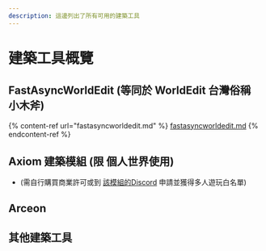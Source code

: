 ```yaml
---
description: 這邊列出了所有可用的建築工具
---
```


# 建築工具概覽

## FastAsyncWorldEdit (等同於 WorldEdit 台灣俗稱 小木斧)

{% content-ref url="fastasyncworldedit.md" %}
[fastasyncworldedit.md](fastasyncworldedit.md)
{% endcontent-ref %}

## Axiom 建築模組 (限 個人世界使用)

* (需自行購買商業許可或到 [該模組的Discord](https://discord.gg/axiomtool) 申請並獲得多人遊玩白名單)

## Arceon

## 其他建築工具

####
